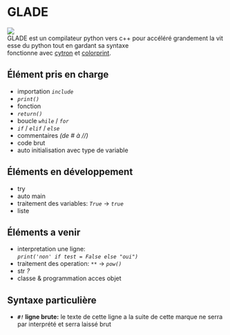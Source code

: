 # GLADE
![](http://pf4.ddns.net/glade/all.png)
GLADE est un compilateur python vers c++ pour accéléré grandement la vitesse du python tout en gardant sa syntaxe\
fonctionne avec [cytron](https://github.com/pf4-DEV/cytron) et [colorprint](https://github.com/pf4-DEV/Color-Printer).

## Élément pris en charge

- importation *`include`*
- *`print()`*
- fonction
- *`return()`*
- boucle *`while`* / *`for`*
- *`if`* / *`elif`* / *`else`*
- commentaires *(de # à //)*
- code brut
- auto initialisation avec type de variable

## Éléments en développement

- try
- auto main
- traitement des variables: *`True`* -> *`true`*
- liste

## Éléments a venir


- interpretation une ligne:<br>
    *`print('non' if test = False else "oui")`*
- traitement des operation: *`**`* -> *`pow()`*
- str *?*
- classe & programmation acces objet


## Syntaxe particulière
- ***`#!`* ligne brute:** le texte de cette ligne a la suite de cette marque ne serra par interprété et serra laissé brut